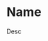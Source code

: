 <!DOCTYPE html>
<html lang="en">
<head>
    <meta charset="UTF-8">
    <meta name="viewport" content="width=device-width, initial-scale=1.0">
    <title>BookNow</title>
    <link rel="stylesheet" href="/css/style.css">
</head>
<body>
    <main class="main">
        <div class="container">
            <div class="block">
                <h1>Name</h1>
                <p>Desc</p>
            </div>
        </div>
    </main>
</body>
</html>

